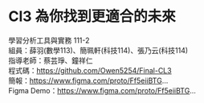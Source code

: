 # Cl3 為你找到更適合的未來

學習分析工具與實務 111-2         
組員：薛羽(數學113)、簡珮軒(科技114)、張乃云(科技114)        
指導老師：蔡芸琤、鐘祥仁            
程式碼：https://github.com/Owen5254/Final-CL3              
簡報：https://www.figma.com/proto/Ff5eiiBTG...             
Figma Demo：https://www.figma.com/proto/Ff5eiiBTG...           
